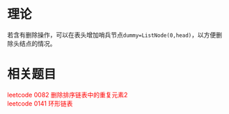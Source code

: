 # 理论

若含有删除操作，可以在表头增加哨兵节点`dummy=ListNode(0,head)`，以方便删除头结点的情况。

# 相关题目
<span style="color: red; "> 
leetcode 0082 删除排序链表中的重复元素2<br/>
leetcode 0141 环形链表<br/>
</span>


